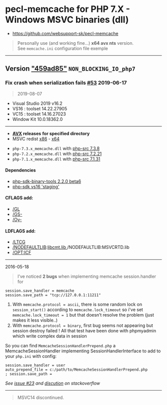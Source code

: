 # pecl-memcache for PHP 7.X - Windows MSVC binaries (dll)
- https://github.com/websupport-sk/pecl-memcache
> Personally use (and working fine...) **x64 avx nts** version.  
> See ```memcache.ini``` configuration file exemple

----
## Version ["459ad85"](https://github.com/websupport-sk/pecl-memcache/commit/459ad858a5b5c55bd7346afa27793ffcad58562c) `NON_BLOCKING_IO_php7`  
### Fix crash when serialization fails [#53](https://github.com/websupport-sk/pecl-memcache/pull/53) 2019-06-17  
> 
> 2019-08-07
- Visual Studio 2019 v16.2
- VS16 : toolset 14.22.27905
- VC15 : toolset 14.16.27023
- Window Kit 10.0.18362.0  
----
- **[AVX](https://msdn.microsoft.com/fr-fr/library/jj620901.aspx) releases** __for specified directory__
- MSVC redist [x86](https://aka.ms/vs/16/release/vc_redist.x86.exe) - [x64](https://aka.ms/vs/16/release/vc_redist.x64.exe) 
>
- `php-7.3.x_memcache.dll` with [php-src 7.3.8](https://github.com/php/php-src/tree/php-7.3.8)  
- `php-7.2.x_memcache.dll` with [php-src 7.2.21](https://github.com/php/php-src/tree/php-7.2.21)  
- `php-7.1.x_memcache.dll` with [php-src 7.1.31](https://github.com/php/php-src/tree/php-7.1.31)  

#### Dependencies

- [php-sdk-binary-tools 2.2.0 beta6](https://github.com/Microsoft/php-sdk-binary-tools/tree/php-sdk-2.2.0beta6)
- [php-sdk vs16 'staging'](https://windows.php.net/downloads/php-sdk/deps/series/)

#### CFLAGS add:

- [/GL](https://msdn.microsoft.com/en-us/library/0zza0de8.aspx)
- [/GS-](https://msdn.microsoft.com/en-us/library/8dbf701c.aspx)
- [/Oy-](https://msdn.microsoft.com/en-us/library/2kxx5t2c.aspx)

#### LDFLAGS add:

- [/LTCG ](https://msdn.microsoft.com/en-us/library/xbf3tbeh.aspx)
- [/NODEFAULTLIB](https://msdn.microsoft.com/en-us/library/3tz4da4a.aspx):[libcmt.lib ](https://msdn.microsoft.com/en-us/library/abx4dbyh.aspx) /NODEFAULTLIB:MSVCRTD.lib
- [/OPT:ICF](https://msdn.microsoft.com/en-us/library/bxwfs976.aspx)

----
2016-05-18
> I’ve noticed __2 bugs__ when implementing memcache session.handler for 
```
session.save_handler = memcache
session.save_path = "tcp://127.0.0.1:11211"
```
1. With ```memcache.protocol = ascii```, there is some random lock on ```session_start()``` according to ```memcache.lock_timeout```
so i've set ```memcache.lock_timeout = 1``` but that doesn’t resolve the problem (just makes it less visible..)
2. With ```memcache.protocol = binary```, first bug seems not appearing but session destroy failed !
All that test have been done with phpmyadmin which write complex data in session

So you can find ```MemcacheSessionHandlerPrepend.php``` a MemcacheSessionHandler implementing SessionHandlerInterface to add to your ```php.ini``` with config:
```
session.save_handler = user
auto_prepend_file = c:/path/to/MemcacheSessionHandlerPrepend.php
; session.save_path = 
```
_See [issue #23](https://github.com/websupport-sk/pecl-memcache/issues/23#issuecomment-327702906) and [discution](http://stackoverflow.com/questions/34952502/memcache-for-php7-on-windows/) on stackoverflow_

----
>MSVC14 discontinued.
